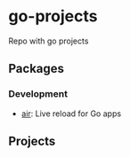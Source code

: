 # go-projects
Repo with go projects

## Packages

### Development
* [air](https://github.com/air-verse/air): Live reload for Go apps

## Projects


